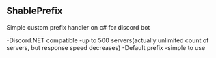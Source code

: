 ## ShablePrefix
Simple custom prefix handler on c# for discord bot


-Discord.NET compatible
-up to 500 servers(actually unlimited count of servers, but response speed decreases)
-Default prefix
-simple to use
